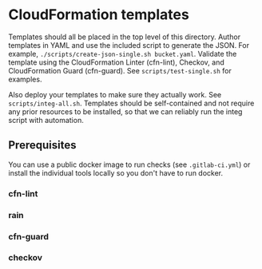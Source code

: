 # CloudFormation templates

Templates should all be placed in the top level of this directory. Author
templates in YAML and use the included script to generate the JSON. 
For example, `./scripts/create-json-single.sh bucket.yaml`. 
Validate the template using the CloudFormation Linter
(cfn-lint), Checkov, and CloudFormation Guard (cfn-guard). 
See `scripts/test-single.sh` for examples.

Also deploy your templates to make sure they actually work. 
See `scripts/integ-all.sh`. Templates should be self-contained and 
not require any prior resources to be installed, so that we 
can reliably run the integ script with automation.


## Prerequisites

You can use a public docker image to run checks (see `.gitlab-ci.yml`) or install 
the individual tools locally so you don't have to run docker.

### cfn-lint

### rain

### cfn-guard

### checkov



